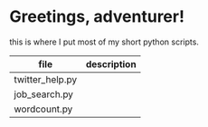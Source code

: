 # Greetings, adventurer!

this is where I put most of my short python scripts.

|file           |description|
|---------------|:---------:|
|twitter_help.py|           |
|job_search.py  |           |
|wordcount.py   |           |